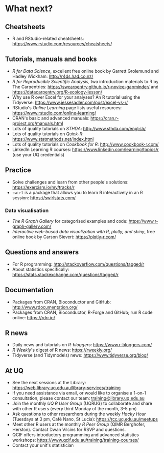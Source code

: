 # What next?

## Cheatsheets

* R and RStudio-related cheatsheets: https://www.rstudio.com/resources/cheatsheets/

## Tutorials, manuals and books

* _R for Data Science_, excellent free online book by Garrett Grolemund and Hadley Wickham: http://r4ds.had.co.nz/
* _R for Reproducible Scientific Analysis_, two introduction materials to R by The Carpentries: https://swcarpentry.github.io/r-novice-gapminder/ and https://datacarpentry.org/R-ecology-lesson/
* Why use R over Excel for your analyses? An R tutorial using the Tidyverse: https://www.jessesadler.com/post/excel-vs-r/
* RStudio's _Online Learning_ page lists useful resources: https://www.rstudio.com/online-learning/
* CRAN's basic and advanced manuals: https://cran.r-project.org/manuals.html
* Lots of quality tutorials on _STHDA_: http://www.sthda.com/english/
* Lots of quality tutorials on _Quick-R_: https://www.statmethods.net/index.html
* Lots of quality tutorials on _Cookbook for R_: http://www.cookbook-r.com/
* LinkedIn Learning R courses: https://www.linkedin.com/learning/topics/r (use your UQ credentials)

## Practice

* Solve challenges and learn from other people's solutions: https://exercism.io/my/tracks/r
* `swirl` is a package that allows you to learn R interactively in an R session: https://swirlstats.com/

### Data visualisation

* _The R Graph Gallery_ for categorised examples and code: https://www.r-graph-gallery.com/
* _Interactive web-based data visualization with R, plotly, and shiny_, free online book by Carson Sievert: https://plotly-r.com/

## Questions and answers

* For R programming: http://stackoverflow.com/questions/tagged/r
* About statistics specifically: https://stats.stackexchange.com/questions/tagged/r

## Documentation

* Packages from CRAN, Bioconductor and GitHub: http://www.rdocumentation.org/
* Packages from CRAN, Bioconductor, R-Forge and GitHub; run R code online: https://rdrr.io/

## R news

* Daily news and tutorials on _R-bloggers_: https://www.r-bloggers.com/
* _R Weekly_'s digest of R news: https://rweekly.org/
* Tidyverse (and Tidymodels) news: https://www.tidyverse.org/blog/

## At UQ

* See the next sessions at the Library: https://web.library.uq.edu.au/library-services/training
* If you need assistance via email, or would like to organise a 1-on-1 consultation, please contact our team: training@library.uq.edu.au
* Join the monthly _UQ R User Group_ (UQRUG) to collaborate and share with other R users (every third Monday of the month, 3-5 pm)
* Ask questions to other researchers during the weekly _Hacky Hour_ (Tuesdays at 3 pm, Café Nano, St Lucia): https://rcc.uq.edu.au/meetups
* Meet other R users at the monthly _R Peer Group_ (QIMR Berghofer, Herston). Contact Dwan Vilcins for RSVP and questions.
* QCIF offers introductory programming and advanced statistics workshops: https://www.qcif.edu.au/training/training-courses/
* Contact your unit's statistician
